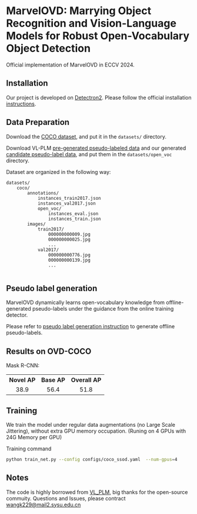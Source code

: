# MarvelOVD: Marrying Object Recognition and Vision-Language Models for Robust Open-Vocabulary Object Detection
Official implementation of MarvelOVD in ECCV 2024.

## Installation

Our project is developed on [Detectron2](https://github.com/facebookresearch/detectron2).
Please follow the official installation [instructions](https://github.com/facebookresearch/detectron2/blob/main/INSTALL.md).


## Data Preparation

Download the [COCO dataset](https://cocodataset.org/#home), and put it in the `datasets/` directory.

Download VL-PLM [pre-generated pseudo-labeled data](https://drive.google.com/drive/folders/1hv9YZF0mGUQVCmDgEzGxYi9FtqIukNBd?usp=drive_link) and our generated [candidate pseudo-label data](https://drive.google.com/file/d/1s5GsYu4v1sk6Y-9CncORhsf_e-bzsEjq/view?usp=sharing), and put them in the `datasets/open_voc` directory.

Dataset are organized in the following way:
```bazaar
datasets/
    coco/
        annotations/
            instances_train2017.json
            instances_val2017.json
            open_voc/
                instances_eval.json
                instances_train.json
        images/
            train2017/
                000000000009.jpg
                000000000025.jpg
                ...
            val2017/
                000000000776.jpg
                000000000139.jpg
                ...
        
```

## Pseudo label generation

MarvelOVD dynamically learns open-vocabulary knowledge from offline-generated pseudo-labels under the guidance from the online training detector.

Please refer to [pseudo label generation instruction](https://github.com/wkfdb/MarvelOVD/blob/main/PL_GENERATION.md) to generate offline pseudo-labels.

## Results on OVD-COCO
Mask R-CNN:
<table><tbody>
<!-- START TABLE -->
<!-- TABLE HEADER -->

<th valign="bottom">Novel AP</th>
<th valign="bottom">Base AP</th>
<th valign="bottom">Overall AP</th>
<!-- TABLE BODY -->
<!-- ROW: with LSJ -->
 <tr>
<td align="center">38.9</td>
<td align="center">56.4</td>
<td align="center">51.8</td>
</tr>

</tbody></table>

## Training
We train the model under regular data augmentations (no Large Scale Jittering), without extra GPU memory occupation. (Runing on 4 GPUs with 24G Memory per GPU)

Training command
```bash 
python train_net.py --config configs/coco_ssod.yaml  --num-gpus=4
```


## Notes
The code is highly borrowed from [VL_PLM](https://github.com/xiaofeng94/VL-PLM), big thanks for the open-source commuity.
Questions and Issues, please contract wangk229@mail2.sysu.edu.cn
